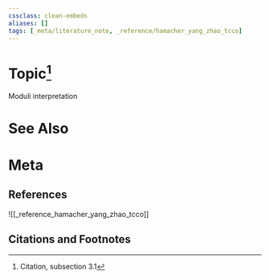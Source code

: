 ```yaml
---
cssclass: clean-embeds
aliases: []
tags: [_meta/literature_note, _reference/hamacher_yang_zhao_tcco]
---
```

# Topic[^1]
Moduli interpretation

# See Also

# Meta
## References
![[_reference_hamacher_yang_zhao_tcco]]


## Citations and Footnotes
[^1]: Citation, subsection 3.1